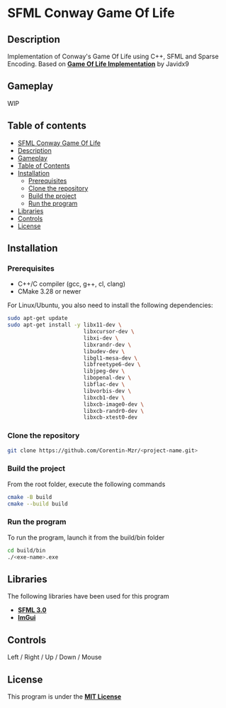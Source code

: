 # SFML Conway Game Of Life

## Description

Implementation of Conway's Game Of Life using C++, SFML and Sparse Encoding.
Based on [**Game Of Life Implementation**](https://www.youtube.com/watch?v=OqfHIujOvnE) by Javidx9

## Gameplay

WIP

## Table of contents

- [SFML Conway Game Of Life](#sfml-conway-game-of-life)
- [Description](#description)
- [Gameplay](#gameplay)
- [Table of Contents](#table-of-contents)
- [Installation](#installation)
  - [Prerequisites](#prerequisites)
  - [Clone the repository](#clone-the-repository)
  - [Build the project](#build-the-project)
  - [Run the program](#run-the-program)
- [Libraries](#libraries)
- [Controls](#controls)
- [License](#license)

## Installation

### Prerequisites

- C++/C compiler (gcc, g++, cl, clang)
- CMake 3.28 or newer

For Linux/Ubuntu, you also need to install the following dependencies:  

```bash
sudo apt-get update
sudo apt-get install -y libx11-dev \
                        libxcursor-dev \
                        libxi-dev \
                        libxrandr-dev \
                        libudev-dev \
                        libgl1-mesa-dev \
                        libfreetype6-dev \
                        libjpeg-dev \
                        libopenal-dev \
                        libflac-dev \
                        libvorbis-dev \
                        libxcb1-dev \
                        libxcb-image0-dev \
                        libxcb-randr0-dev \
                        libxcb-xtest0-dev
```

### Clone the repository

```bash
git clone https://github.com/Corentin-Mzr/<project-name.git>
```

### Build the project

From the root folder, execute the following commands

```bash
cmake -B build
cmake --build build
```

### Run the program

To run the program, launch it from the build/bin folder

```bash
cd build/bin
./<exe-name>.exe
```

## Libraries

The following libraries have been used for this program

- [**SFML 3.0**](https://github.com/SFML/SFML)
- [**ImGui**](https://github.com/ocornut/imgui)

## Controls

Left / Right / Up / Down / Mouse

## License

This program is under the [**MIT License**](LICENSE.md)
